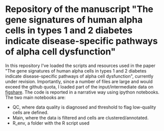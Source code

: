 # Repository of the manuscript "The gene signatures of human alpha cells in types 1 and 2 diabetes indicate disease-specific pathways of alpha cell dysfunction"
In this repository I've loaded the scripts and resources used in the paper "The gene signatures of human alpha cells in types 1 and 2 diabetes indicate disease-specific pathways of alpha cell dysfunction", currently under revision.
Importantly, since a number of files are large and would exceed the github quota, I loaded part of the input/intermediate data on [figshare](https://figshare.com/projects/scPanAlpha/141455).
The code is reported in a narrative way using ipython notebooks. The two main notebooks are:
- QC, where data quality is diagnosed and threshold to flag low-quality cells are defined.
- Main, where the data is filtered and cells are clustered/annotated.
- R_env, a folder with the R script used
